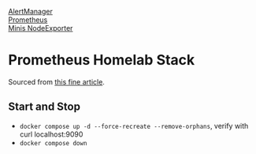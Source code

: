 [AlertManager](http://minis.fritz.box:9093) \
[Prometheus](http://minis.fritz.box:9090) \
[Minis NodeExporter](http://minis.fritz.box:9100)

# Prometheus Homelab Stack

Sourced from [this fine article](https://mxulises.medium.com/simple-prometheus-setup-on-docker-compose-f702d5f98579).

## Start and Stop

* `docker compose up -d --force-recreate --remove-orphans`, verify with curl localhost:9090
* `docker compose down`
